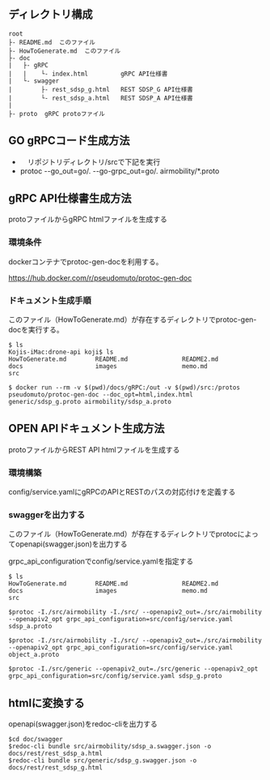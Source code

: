 ## ディレクトリ構成

```
root
├- README.md  このファイル
├- HowToGenerate.md  このファイル
├- doc 
|   ├- gRPC
|	|    └- index.html         gRPC API仕様書
|	└- swagger
|	     ├- rest_sdsp_g.html   REST SDSP_G API仕様書
|	     └- rest_sdsp_a.html   REST SDSP_A API仕様書
|
├- proto  gRPC protoファイル
```

## GO gRPCコード生成方法

- 　リポジトリディレクトリ/srcで下記を実行
-   protoc --go_out=go/. --go-grpc_out=go/. airmobility/*.proto


## gRPC API仕様書生成方法

protoファイルからgRPC htmlファイルを生成する

### 環境条件

dockerコンテナでprotoc-gen-docを利用する。

https://hub.docker.com/r/pseudomuto/protoc-gen-doc


### ドキュメント生成手順

このファイル（HowToGenerate.md）が存在するディレクトリでprotoc-gen-docを実行する。

```
$ ls
Kojis-iMac:drone-api koji$ ls
HowToGenerate.md        README.md               README2.md              docs                    images                  memo.md                 src

$ docker run --rm -v $(pwd)/docs/gRPC:/out -v $(pwd)/src:/protos pseudomuto/protoc-gen-doc --doc_opt=html,index.html generic/sdsp_g.proto airmobility/sdsp_a.proto 
```

## OPEN APIドキュメント生成方法

protoファイルからREST API htmlファイルを生成する

### 環境構築
config/service.yamlにgRPCのAPIとRESTのパスの対応付けを定義する

### swaggerを出力する
このファイル（HowToGenerate.md）が存在するディレクトリでprotocによってopenapi(swagger.json)を出力する

grpc_api_configurationでconfig/service.yamlを指定する


```
$ ls
HowToGenerate.md        README.md               README2.md              docs                    images                  memo.md                 src

$protoc -I./src/airmobility -I./src/ --openapiv2_out=./src/airmobility --openapiv2_opt grpc_api_configuration=src/config/service.yaml sdsp_a.proto

$protoc -I./src/airmobility -I./src/ --openapiv2_out=./src/airmobility --openapiv2_opt grpc_api_configuration=src/config/service.yaml object_a.proto

$protoc -I./src/generic --openapiv2_out=./src/generic --openapiv2_opt grpc_api_configuration=src/config/service.yaml sdsp_g.proto
```


## htmlに変換する
openapi(swagger.json)をredoc-cliを出力する

```
$cd doc/swagger
$redoc-cli bundle src/airmobility/sdsp_a.swagger.json -o docs/rest/rest_sdsp_a.html
$redoc-cli bundle src/generic/sdsp_g.swagger.json -o docs/rest/rest_sdsp_g.html
```
